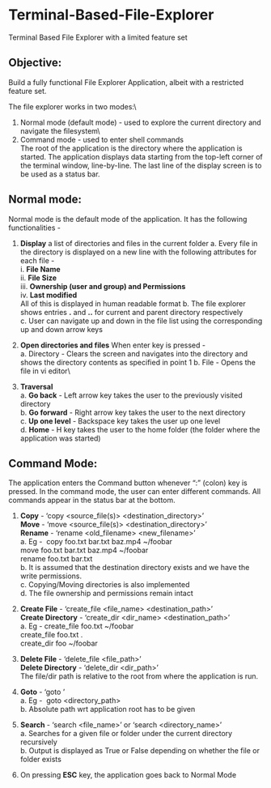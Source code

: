 # Terminal-Based-File-Explorer
Terminal Based File Explorer with a limited feature set

## Objective:
Build a fully functional File Explorer Application, albeit with a restricted feature set.

The file explorer works in two modes:\
1. Normal mode (default mode) - used to explore the current directory and navigate the filesystem\
2. Command mode - used to enter shell commands\
The root of the application is the directory where the application is started. The application displays data starting from the top-left corner of the terminal window, line-by-line. The last line of the display screen is to be used as a status bar.

## Normal mode:
Normal mode is the default mode of the application. It has the following functionalities -
1. **Display** a list of directories and files in the current folder
a. Every file in the directory is displayed on a new line with the following attributes
for each file -\
i. **File Name**\
ii. **File Size**\
iii. **Ownership (user and group) and Permissions**\
iv. **Last modified**\
All of this is displayed in human readable format
b. The file explorer shows entries **.** and **\.\.** for current and parent directory respectively\
c. User can navigate up and down in the file list using the corresponding up and down arrow keys

2. **Open directories and files**
When enter key is pressed -\
a. Directory - Clears the screen and navigates into the directory and shows the directory
contents as specified in point 1
b. File - Opens the file in vi editor\
3. **Traversal**\
a. **Go back** - Left arrow key takes the user to the previously visited directory\
b. **Go forward** - Right arrow key takes the user to the next directory\
c. **Up one level** - Backspace key takes the user up one level\
d. **Home** - H key takes the user to the home folder (the folder where the application was started)

## Command Mode:
The application enters the Command button whenever “:” (colon) key is pressed. In the command
mode, the user can enter different commands. All commands appear in the status bar at the bottom.
1. **Copy** - ‘copy <source_file(s)> <destination_directory>’\
**Move** - ‘move <source_file(s)> <destination_directory>’\
**Rename** - ‘rename <old_filename> <new_filename>’\
a. Eg - ​ copy foo.txt bar.txt baz.mp4 ~/foobar\
move foo.txt bar.txt baz.mp4 ~/foobar\
rename foo.txt bar.txt\
b. It is assumed that the destination directory exists and we have the write permissions.\
c. Copying/Moving directories is also implemented\
d. The file ownership and permissions remain intact

2. **Create File** - ‘create_file <file_name> <destination_path>’\
**Create Directory** - ‘create_dir <dir_name> <destination_path>’\
a. Eg - create_file foo.txt ~/foobar\
create_file foo.txt .\
create_dir foo ~/foobar

3. **Delete File** - ‘delete_file <file_path>’\
**Delete Directory** - ‘delete_dir <dir_path>’\
The file/dir path is relative to the root from where the application is run.

4. **Goto** - ‘goto <location>’\
a. Eg - ​ goto <directory_path>\
b. Absolute path wrt application root has to be given

5. **Search** - ‘search <file_name>’ or ‘search <directory_name>’\
a. Searches for a given file or folder under the current directory recursively\
b. Output is displayed as True or False depending on whether the file or folder exists

6. On pressing **ESC** key, the application goes back to Normal Mode

